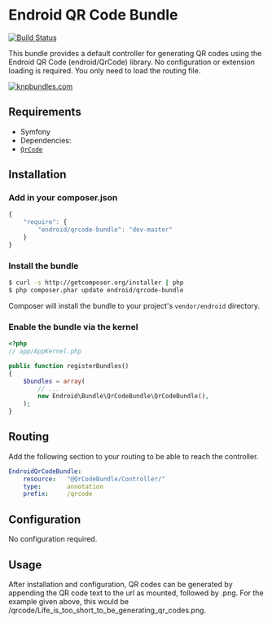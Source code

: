 Endroid QR Code Bundle
======================

[![Build Status](https://secure.travis-ci.org/endroid/QrCodeBundle.png)](http://travis-ci.org/endroid/QrCodeBundle)

This bundle provides a default controller for generating QR codes using the Endroid QR Code (endroid/QrCode) library. No
configuration or extension loading is required. You only need to load the routing file.

[![knpbundles.com](http://knpbundles.com/endroid/QrCodeBundle/badge-short)](http://knpbundles.com/endroid/QrCodeBundle)

## Requirements

* Symfony
* Dependencies:
 * [`QrCode`](https://github.com/endroid/QrCode)

## Installation

### Add in your composer.json

```js
{
    "require": {
        "endroid/qrcode-bundle": "dev-master"
    }
}
```

### Install the bundle

``` bash
$ curl -s http://getcomposer.org/installer | php
$ php composer.phar update endroid/qrcode-bundle
```

Composer will install the bundle to your project's `vendor/endroid` directory.

### Enable the bundle via the kernel

``` php
<?php
// app/AppKernel.php

public function registerBundles()
{
    $bundles = array(
        // ...
        new Endroid\Bundle\QrCodeBundle\QrCodeBundle(),
    );
}
```

## Routing

Add the following section to your routing to be able to reach the controller.

``` yml
EndroidQrCodeBundle:
    resource:   "@QrCodeBundle/Controller/"
    type:       annotation
    prefix:     /qrcode
```

## Configuration

No configuration required.

## Usage

After installation and configuration, QR codes can be generated by appending the QR code text to the url as mounted,
followed by .png. For the example given above, this would be /qrcode/Life_is_too_short_to_be_generating_qr_codes.png.